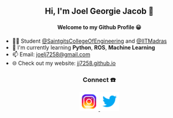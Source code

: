 ## <p align="center"> Hi, I'm Joel Georgie Jacob 👋 </p>
#### <p align="center"> Welcome to my Github Profile 😀 </p>



- 👨‍🎓 Student [@SaintgitsCollegeOfEngineering](https://saintgits.org/engineering-college/) and [@IITMadras](https://onlinedegree.iitm.ac.in/)
- 🌱 I'm currently learning **Python**, **ROS**, **Machine Learning**
- 📫 Email: <joelj7258@gmail.com>
- 🌐 Check out my website: [jj7258.github.io](https://jj7258.github.io/)


### <p align="center">Connect ☎️</p>
<p align="center">
  <a href="https://www.instagram.com/joelj7258"> <img src="/images/icons8-instagram-1.svg" width="50"/> </a>
  <a href="https://x.com/joeljacob4452"> <img src="/images/icons8-twitter-1.svg" width="50"/> </a>
</p>


  
